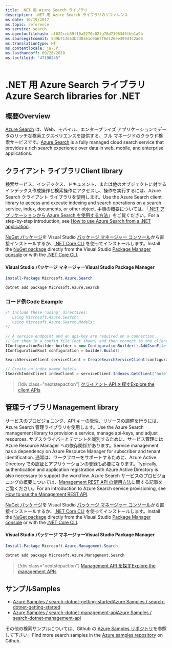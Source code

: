 ```yaml
---
title: .NET 用 Azure Search ライブラリ
description: .NET 用 Azure Search ライブラリのリファレンス
ms.date: 10/19/2017
ms.topic: reference
ms.service: search
ms.openlocfilehash: cf622ccb59f10a5270c02fa76d7396345fbb1a9b
ms.sourcegitcommit: 5d9b713653b3d03e1d0a67f6e126ee399d1c2a60
ms.translationtype: HT
ms.contentlocale: ja-JP
ms.lasthandoff: 09/26/2018
ms.locfileid: "47190245"
---
```

# <a name="azure-search-libraries-for-net"></a><span data-ttu-id="d3908-103">.NET 用 Azure Search ライブラリ</span><span class="sxs-lookup"><span data-stu-id="d3908-103">Azure Search libraries for .NET</span></span>

## <a name="overview"></a><span data-ttu-id="d3908-104">概要</span><span class="sxs-lookup"><span data-stu-id="d3908-104">Overview</span></span>

<span data-ttu-id="d3908-105">[Azure Search](https://docs.microsoft.com/azure/search/search-what-is-azure-search) は、Web、モバイル、エンタープライズ アプリケーションでデータのリッチな検索エクスペリエンスを提供する、フル マネージドのクラウド検索サービスです。</span><span class="sxs-lookup"><span data-stu-id="d3908-105">[Azure Search](https://docs.microsoft.com/azure/search/search-what-is-azure-search) is a fully managed cloud search service that provides a rich search experience over data in web, mobile, and enterprise applications.</span></span>

## <a name="client-library"></a><span data-ttu-id="d3908-106">クライアント ライブラリ</span><span class="sxs-lookup"><span data-stu-id="d3908-106">Client library</span></span>

<span data-ttu-id="d3908-107">検索サービス、インデックス、ドキュメント、または他のオブジェクトに対するインデックス作成操作と検索操作にアクセスし、操作を実行するには、Azure Search クライアント ライブラリを使用します。</span><span class="sxs-lookup"><span data-stu-id="d3908-107">Use the Azure Search client library to access and execute indexing and search operations on a search service, index, documents, or other object.</span></span> <span data-ttu-id="d3908-108">手順の概要については、「[.NET アプリケーションから Azure Search を使用する方法](https://docs.microsoft.com/azure/search/search-howto-dotnet-sdk)」をご覧ください。</span><span class="sxs-lookup"><span data-stu-id="d3908-108">For a step-by-step introduction, see [How to use Azure Search from a .NET application](https://docs.microsoft.com/azure/search/search-howto-dotnet-sdk).</span></span>

<span data-ttu-id="d3908-109">[NuGet パッケージ](https://www.nuget.org/packages/Microsoft.Azure.Search)を Visual Studio [パッケージ マネージャー コンソール][PackageManager]から直接インストールするか、[.NET Core CLI][DotNetCLI] を使ってインストールします。</span><span class="sxs-lookup"><span data-stu-id="d3908-109">Install the [NuGet package](https://www.nuget.org/packages/Microsoft.Azure.Search) directly from the Visual Studio [Package Manager console][PackageManager] or with the [.NET Core CLI][DotNetCLI].</span></span>

#### <a name="visual-studio-package-manager"></a><span data-ttu-id="d3908-110">Visual Studio パッケージ マネージャー</span><span class="sxs-lookup"><span data-stu-id="d3908-110">Visual Studio Package Manager</span></span>

```powershell
Install-Package Microsoft.Azure.Search
```

```bash
dotnet add package Microsoft.Azure.Search
```

### <a name="code-example"></a><span data-ttu-id="d3908-111">コード例</span><span class="sxs-lookup"><span data-stu-id="d3908-111">Code Example</span></span>

```csharp
/* Include these 'using' directives:
   using Microsoft.Azure.Search;
   using Microsoft.Azure.Search.Models;
*/

// A service endpoint and an api-key are required on a connection.
// Set them in a config file (not shown) and then connect to the client.
IConfigurationBuilder builder = new ConfigurationBuilder().AddJsonFile("appsettings.json");
IConfigurationRoot configuration = builder.Build();

SearchServiceClient serviceClient = CreateSearchServiceClient(configuration);

// Create an index named hotels
ISearchIndexClient indexClient = serviceClient.Indexes.GetClient("hotels");

```

> [!div class="nextstepaction"]
> [<span data-ttu-id="d3908-112">クライアント API を探す</span><span class="sxs-lookup"><span data-stu-id="d3908-112">Explore the client APIs</span></span>](/dotnet/api/overview/azure/search/client)


## <a name="management-library"></a><span data-ttu-id="d3908-113">管理ライブラリ</span><span class="sxs-lookup"><span data-stu-id="d3908-113">Management library</span></span>

<span data-ttu-id="d3908-114">サービスのプロビジョニング、API キーの管理、リソースの調整を行うには、Azure Search 管理ライブラリを使用します。</span><span class="sxs-lookup"><span data-stu-id="d3908-114">Use the Azure Search management library to provision a service, manage api-keys, and adjust resources.</span></span> <span data-ttu-id="d3908-115">サブスクライバーとテナントを識別するために、サービス管理には Azure Resource Manager への依存関係があります。</span><span class="sxs-lookup"><span data-stu-id="d3908-115">Service management has a dependency on Azure Resource Manager for subscriber and tenant identification.</span></span> <span data-ttu-id="d3908-116">通常は、ワークフローをサポートするために、Azure Active Directory での認証とアプリケーションの登録も必要になります。</span><span class="sxs-lookup"><span data-stu-id="d3908-116">Typically, authentication and application registration with Azure Active Directory is also necessary to support the workflow.</span></span> <span data-ttu-id="d3908-117">Azure Search サービスのプロビジョニングの概要については、[Management REST API の使用方法](https://docs.microsoft.com/rest/api/searchmanagement/search-howto-management-rest-api)に関する記事をご覧ください。</span><span class="sxs-lookup"><span data-stu-id="d3908-117">For an introduction to Azure Search service provisioning, see [How to use the Management REST API](https://docs.microsoft.com/rest/api/searchmanagement/search-howto-management-rest-api).</span></span>

<span data-ttu-id="d3908-118">[NuGet パッケージ](https://www.nuget.org/packages/Microsoft.Azure.Management.Search)を Visual Studio [パッケージ マネージャー コンソール][PackageManager]から直接インストールするか、[.NET Core CLI][DotNetCLI] を使ってインストールします。</span><span class="sxs-lookup"><span data-stu-id="d3908-118">Install the [NuGet package](https://www.nuget.org/packages/Microsoft.Azure.Management.Search) directly from the Visual Studio [Package Manager console][PackageManager] or with the [.NET Core CLI][DotNetCLI].</span></span>

#### <a name="visual-studio-package-manager"></a><span data-ttu-id="d3908-119">Visual Studio パッケージ マネージャー</span><span class="sxs-lookup"><span data-stu-id="d3908-119">Visual Studio Package Manager</span></span>

```powershell
Install-Package Microsoft.Azure.Management.Search
```

```bash
dotnet add package Microsoft.Azure.Management.Search
```

> [!div class="nextstepaction"]
> [<span data-ttu-id="d3908-120">Management API を探す</span><span class="sxs-lookup"><span data-stu-id="d3908-120">Explore the management APIs</span></span>](/dotnet/api/overview/azure/search/management)

## <a name="samples"></a><span data-ttu-id="d3908-121">サンプル</span><span class="sxs-lookup"><span data-stu-id="d3908-121">Samples</span></span>

 + [<span data-ttu-id="d3908-122">Azure Samples / search-dotnet-getting-started</span><span class="sxs-lookup"><span data-stu-id="d3908-122">Azure Samples / search-dotnet-getting-started</span></span>](https://github.com/Azure-Samples/search-dotnet-getting-started)
 + [<span data-ttu-id="d3908-123">Azure Samples / search-dotnet-management-api</span><span class="sxs-lookup"><span data-stu-id="d3908-123">Azure Samples / search-dotnet-management-api</span></span>](https://github.com/Azure-Samples/search-dotnet-management-api)

<span data-ttu-id="d3908-124">その他の検索サンプルについては、Github の [Azure Samples リポジトリ](https://github.com/Azure-Samples/)を参照して下さい。</span><span class="sxs-lookup"><span data-stu-id="d3908-124">Find more search samples in the [Azure samples repository](https://github.com/Azure-Samples/) on Github.</span></span>

[PackageManager]: https://docs.microsoft.com/nuget/tools/package-manager-console
[DotNetCLI]: https://docs.microsoft.com/dotnet/core/tools/dotnet-add-package
